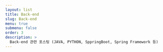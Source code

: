 ```yaml
---
layout: list
title: Back-end 
slug: Back-end
menu: true
submenu: false
order: 3
description: >
  Back-end 관련 포스팅 (JAVA, PYTHON, SppringBoot, Spring Framework 등) 
---
```

